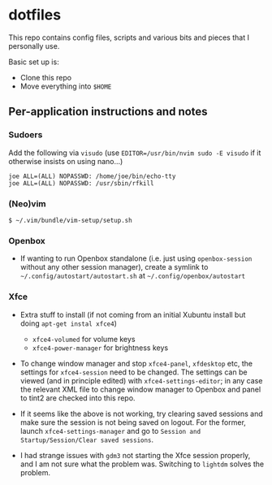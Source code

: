 # dotfiles

This repo contains config files, scripts and various bits and pieces that I
personally use.

Basic set up is:

- Clone this repo
- Move everything into `$HOME`

## Per-application instructions and notes

### Sudoers

Add the following via `visudo` (use `EDITOR=/usr/bin/nvim sudo -E visudo` if it
otherwise insists on using nano...)

```
joe ALL=(ALL) NOPASSWD: /home/joe/bin/echo-tty
joe ALL=(ALL) NOPASSWD: /usr/sbin/rfkill
```

### (Neo)vim

```
$ ~/.vim/bundle/vim-setup/setup.sh
```

### Openbox

* If wanting to run Openbox standalone (i.e. just using `openbox-session`
  without any other session manager), create a symlink to
  `~/.config/autostart/autostart.sh` at `~/.config/openbox/autostart`

### Xfce

* Extra stuff to install (if not coming from an initial Xubuntu install but
  doing `apt-get instal xfce4`)
    * `xfce4-volumed` for volume keys
    * `xfce4-power-manager` for brightness keys

* To change window manager and stop `xfce4-panel`, `xfdesktop` etc, the
  settings for `xfce4-session` need to be changed. The settings can be viewed
  (and in principle edited) with `xfce4-settings-editor`; in any case the
  relevant XML file to change window manager to Openbox and panel to tint2 are
  checked into this repo.

* If it seems like the above is not working, try clearing saved sessions and
  make sure the session is not being saved on logout. For the former, launch
  `xfce4-settings-manager` and go to `Session and Startup/Session/Clear saved
  sessions`.

* I had strange issues with `gdm3` not starting the Xfce session properly, and
  I am not sure what the problem was. Switching to `lightdm` solves the
  problem.
